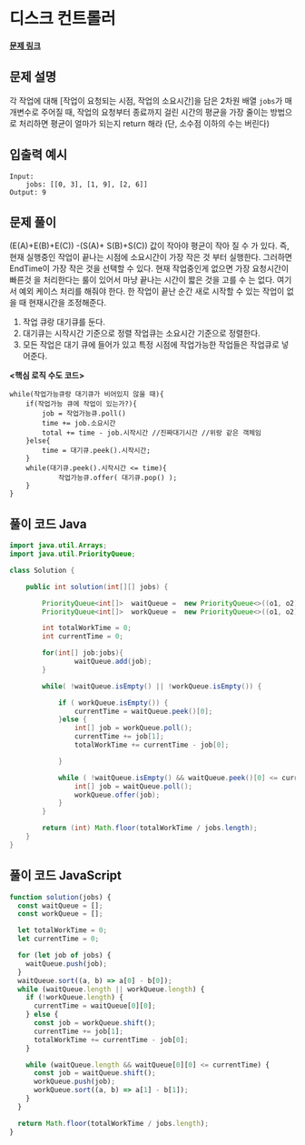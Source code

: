 # 디스크 컨트롤러

**[문제 링크](https://programmers.co.kr/learn/courses/30/lessons/42627)**

## 문제 설명

각 작업에 대해 [작업이 요청되는 시점, 작업의 소요시간]을 담은 2차원 배열 `jobs`가 매개변수로 주어질 때, 작업의 요청부터 종료까지 걸린 시간의 평균을 가장 줄이는 방법으로 처리하면 평균이 얼마가 되는지 return 해라 (단, 소수점 이하의 수는 버린다)

## 입출력 예시

```
Input: 
	jobs: [[0, 3], [1, 9], [2, 6]]
Output: 9
```

## 문제 풀이

(E(A)+E(B)+E(C)) -(S(A)+ S(B)+S(C)) 값이 작아야 평균이 작아 질 수 가 있다. 즉, 현재 실행중인 작업이 끝나는 시점에 소요시간이 가장 작은 것 부터 실행한다. 그러하면 EndTime이 가장 작은 것을 선택할 수 있다. 현재 작업중인게 없으면 가장 요청시간이 빠른것 을 처리한다는 룰이 있어서 마냥 끝나는 시간이 짧은 것을 고를 수 는 없다. 여기서 예외 케이스 처리를 해줘야 한다. 한 작업이 끝난 순간 새로 시작할 수 있는 작업이 없을 때 현재시간을 조정해준다.

1. 작업 큐랑 대기큐를 둔다.
2. 대기큐는 시작시간 기준으로 정렬 작업큐는 소요시간 기준으로 정렬한다.
3. 모든 작업은 대기 큐에 들어가 있고 특정 시점에 작업가능한 작업들은 작업큐로 넣어준다.

**<핵심 로직 수도 코드>**

```
while(작업가능큐랑 대기큐가 비어있지 않을 때){
	if(작업가능 큐에 작업이 있는가?){
		job = 작업가능큐.poll()
		time += job.소요시간
		total += time - job.시작시간 //진짜대기시간 //위랑 같은 객체임
	}else{
		time = 대기큐.peek().시작시간;
	}
	while(대기큐.peek().시작시간 <= time){
			작업가능큐.offer( 대기큐.pop() );
	}
}
```

## 풀이 코드 Java

```java
import java.util.Arrays;
import java.util.PriorityQueue;

class Solution {

	public int solution(int[][] jobs) {

		PriorityQueue<int[]>  waitQueue =  new PriorityQueue<>((o1, o2) ->  o1[0] - o2[0]);
		PriorityQueue<int[]>  workQueue =  new PriorityQueue<>((o1, o2) ->  o1[1] - o2[1]);

		int totalWorkTime = 0;
		int currentTime = 0;

		for(int[] job:jobs){
				waitQueue.add(job);
		}

		while( !waitQueue.isEmpty() || !workQueue.isEmpty()) {

			if ( workQueue.isEmpty()) {
                currentTime = waitQueue.peek()[0];
			}else {
				int[] job = workQueue.poll();
                currentTime += job[1];
				totalWorkTime += currentTime - job[0];

			}

			while ( !waitQueue.isEmpty() && waitQueue.peek()[0] <= currentTime) {
                int[] job = waitQueue.poll();
				workQueue.offer(job);
			}
		}

		return (int) Math.floor(totalWorkTime / jobs.length);
	}
}
```

## 풀이 코드 JavaScript

```js
function solution(jobs) {
  const waitQueue = [];
  const workQueue = [];

  let totalWorkTime = 0;
  let currentTime = 0;

  for (let job of jobs) {
    waitQueue.push(job);
  }
  waitQueue.sort((a, b) => a[0] - b[0]);
  while (waitQueue.length || workQueue.length) {
    if (!workQueue.length) {
      currentTime = waitQueue[0][0];
    } else {
      const job = workQueue.shift();
      currentTime += job[1];
      totalWorkTime += currentTime - job[0];
    }

    while (waitQueue.length && waitQueue[0][0] <= currentTime) {
      const job = waitQueue.shift();
      workQueue.push(job);
      workQueue.sort((a, b) => a[1] - b[1]);
    }
  }

  return Math.floor(totalWorkTime / jobs.length);
}
```
